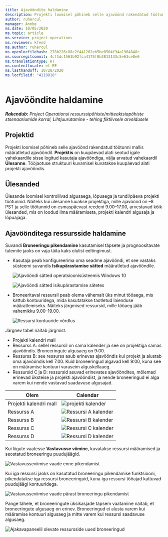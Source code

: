 ```yaml
---
title: Ajavööndite haldamine
description: Projekti loomisel põhineb selle ajavöönd rakendatud töötunni mallis määratletud ajavööndil.
author: ruhercul
manager: Annbe
ms.date: 10/05/2020
ms.topic: article
ms.service: project-operations
ms.reviewer: kfend
ms.author: ruhercul
ms.openlocfilehash: 278b226c88c2f441262eb5be0504f34a1964848c
ms.sourcegitcommit: 4cf1dc1561b92fca4175f0b3813133c5e63ce8e6
ms.translationtype: HT
ms.contentlocale: et-EE
ms.lasthandoff: 10/28/2020
ms.locfileid: "4119818"
---
```

# <a name="manage-time-zones"></a>Ajavööndite haldamine

_**Rakendub:** Project Operationsi ressurssipõhiste/mitteaktsiapõhiste stsenaariumide korral,  Lihtjuurutamine - tehing fiktiivsele arveldusele_


## <a name="projects"></a>Projektid

Projekti loomisel põhineb selle ajavöönd rakendatud töötunni mallis määratletud ajavööndil. **Projektis** on kuupäevad alati seotud igale vahekaardile sisse logitud kasutaja ajavööndiga, välja arvatud vahekaardil **Ülesanne**. Tööjaotuse struktuuri kuvamisel kuvatakse kuupäevad alati projekti ajavööndis.

## <a name="tasks"></a>Ülesanded

Ülesande loomisel kontrollivad algusaega, lõpuaega ja tundi/päeva projekti töötunnid. Näiteks kui ülesanne luuakse projektiga, mille ajavöönd on –8 PST ja selle töötunnid on esmaspäevast reedeni 9.00–17.00, arvestavad kõik ülesanded, mis on loodud ilma määramiseta, projekti kalendri algusaja ja lõpuajaga.

## <a name="manage-resources-with-time-zones"></a>Ajavöönditega ressursside haldamine

Suvandi **Broneeringu pikendamine** kasutamisel täpsete ja prognoositavate tulemite jaoks on vaja täita kaks olulist eeltingimust.  

- Kasutaja peab konfigureerima oma seadme ajavööndi, et see vastaks süsteemi suvandis **Isikupärastamise sätted** määratletud ajavööndile.
 
  ![Ajavööndi sätted operatsioonisüsteemis Windows 10](media/reconcile-assignments-03.png)

  ![Ajavööndi sätted isikupärastamise sätetes](media/reconcile-assignments-04.png)
 
- Broneeritaval ressursil peab olema vähemalt üks minut tööaega, mis kattub kontuuridega, mida kasutatakse taotletud laienduse määratlemiseks. Näiteks järgmised ressursid, mille tööaeg jääb vahemikku 9.00–19.00. 

  ![Ressursi kontuuride võrdlus](media/reconcile-assignments-05.png)

Järgnev tabel näitab järgmist.

- Projekti kalendri mall
- Ressurss A: sellel ressursil on sama kalender ja see on projektiga samas ajavööndis. Broneeringute algusaeg on 9:00.
- Ressurss B: see ressurss asub erinevas ajavööndis kui projekt ja alustab oma ajavööndis kell 7.00. Kuid broneeringud algavad kell 9:00, kuna see on määramise kontuuri varaseim alguskellaaeg.
- Ressursid C ja D: ressursid asuvad erinevates ajavööndites, mõlemad erinevad üksteise ja projekti ajavööndist, ja nende broneeringud ei alga varem kui nende vastavad saadavuse algusajad.

|Olem  |Calendar  |
|-|-|
|Projekti kalendri mall   | ![projekti kalender](media/reconcile-assignments-06.png) |
|Ressurss A  | ![Ressursi A kalender](media/reconcile-assignments-06.png) |
|Ressurss B  |  ![Ressursi B kalender](media/reconcile-assignments-07.png) |
|Ressurss C  |  ![Ressursi C kalender](media/reconcile-assignments-08.png) |
|Ressurss D  | ![Ressursi D kalender](media/reconcile-assignments-09.png)  |
 
Kui liigute vaatesse **Vastavusse viimine**, kuvatakse ressursi määramised ja seostatud broneeringu puudujäägid.

![Vastavusseviimise vaade enne pikendamist](media/reconcile-assignments-10.png)

Kui iga ressursi jaoks on kasutatud broneeringu pikendamise funktsiooni, pikendatakse iga ressursi broneeringuid, kuna iga ressursi tööajad kattuvad puudujäägi kontuuridega.

![Vastavusseviimise vaade pärast broneeringu pikendamist](media/reconcile-assignments-11.png) 

Pange tähele, et broneeringute üksikasjade täpsem vaatamine näitab, et broneeringute algusaeg on erinev. Broneeringud ei alusta varem kui määramise kontuuri algusaeg ja mitte varem kui ressursi saadavuse algusaeg.

![Ajakavapaneelil olevate ressursside uued broneeringud](media/reconcile-assignments-12.png)
